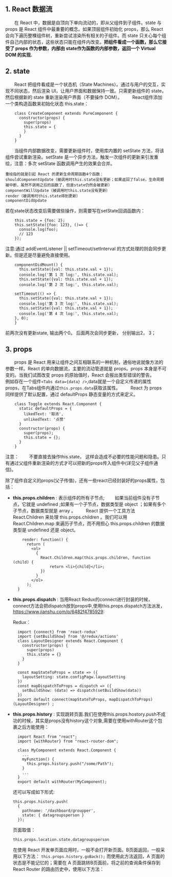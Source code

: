 ## 1. React 数据流
&emsp;&emsp;在 React 中，数据是自顶向下单向流动的，即从父组件到子组件。state 与 props 是 React 组件中最重要的概念。如果顶层组件初始化 props，那么 React 会向下遍历整棵组件树，重新尝试渲染所有相关的子组件。而 state 只关心每个组件自己内部的状态，这些状态只能在组件内改变。**把组件看成一个函数，那么它接受了 props 作为参数，内部由 state作为函数的内部参数，返回一个 Virtual DOM 的实现.**
## 2. state
&emsp;&emsp;React 把组件看成是一个状态机（State Machines）。通过与用户的交互，实现不同状态，然后渲染 UI，让用户界面和数据保持一致。只需更新组件的 state，然后根据新的 state 重新渲染用户界面（不要操作 DOM）。
&emsp;&emsp;React组件添加一个类构造函数来初始化状态 this.state：
```
    class CreateComponent extends PureComponent {
      constructor(props) {
        super(props)
        this.state = {
        }
      }
    }
```
&emsp;&emsp;当组件内部数据改变，需要更新组件时，使用库内置的 setState 方法，将该组件尝试重新渲染。setState 是一个异步方法，触发一次组件的更新来引发重绘，注意：多次 setState 函数调用产生的效果会合并。

    重绘指的就是引起 React 的更新生命周期函数4个函数：
    shouldComponentUpdate（被调用时this.state没有更新；如果返回了false，生命周期被中断，虽然不调用之后的函数了，但是state仍然会被更新）
    componentWillUpdate（被调用时this.state没有更新）
    render（被调用时this.state得到更新）
    componentDidUpdate

  若在state状态改变后需要做些操作，则需要写在setState回调函数内：
```
    this.state = {foo: 2};
    this.setState({foo: 123}, ()=> {
      console.log(foo);
      // 123
    });
```
注意:通过 addEventListener || setTimeout/setInterval 的方式处理的则会同步更新。但是还是尽量避免直接使用。
```
    componentDidMount() {
      this.setState({val: this.state.val + 1});
      console.log('第 1 次 log:', this.state.val);
      this.setState({val: this.state.val + 1});
      console.log('第 2 次 log:', this.state.val);

    setTimeout(() => {
      this.setState({val: this.state.val + 1});
      console.log('第 3 次 log:', this.state.val);   
      this.setState({val: this.state.val + 1});
      console.log('第 4 次 log:', this.state.val); 
    }, 0);
    }
```
前两次没有更新state, 输出两个0。
后面两次会同步更新， 分别输出2， 3；

## 3. props

&emsp;&emsp;props 是 React 用来让组件之间互相联系的一种机制，通俗地说就像方法的参数一样。React 的单向数据流，主要的流动管道就是 props。props 本身是不可变的。当我们试图改变 props 的原始值时，React 会报出类型错误的警告。
&emsp;&emsp;例如存在一个组件```<Tabs data={data} />```,data就是一个自定义传递的属性props，在Tabs组件内通过```this.props.data```获取该属性。
&emsp;&emsp;React 为 props 同样提供了默认配置，通过 defaultProps 静态变量的方式来定义。
```
    class Toggle extends React.Component {
      static defaultProps = {
        likedText: '取消',
        unlikedText: '点赞'
      }        
      constructor(props) {
        super(props);
        this.state = {};
      }
    }
```
注意：
&emsp;&emsp;不要直接去操作this.state， 这样会造成不必要的性能问题和隐患。只有通过父组件重新渲染的方式才可以把新的props传入组件中(详见父子组件通信)。

除了组件自定义的props(父子传值)，还有一些react已经封装好的props属性，包括：
- **this.props.children** : 表示组件的所有子节点;
  &emsp;&emsp;如果当前组件没有子节点，它就是 undefined ;如果有一个子节点，数据类型是 object ；如果有多个子节点，数据类型就是 array 。
  &emsp;&emsp;React 提供一个工具方法 React.Children 来处理 this.props.children 。我们可以用 React.Children.map 来遍历子节点，而不用担心 this.props.children 的数据类型是 undefined 还是 object。
  ```
      render: function() {
        return (
          <ol>
            {
              React.Children.map(this.props.children, function (child) {
                  return <li>{child}</li>;
              })
            }
          </ol>
        );
    }
  ```
- **this.props.dispatch** : 当用React Redux的connect进行封装的时候，connect方法会把dispatch放到props中,使用this.props.dispatch方法派发，https://www.jianshu.com/p/6482f4785929:

  Redux：
  ```
    import {connect} from 'react-redux'
    import {setBuildShow} from '@/redux/actions'
    class LayoutDesigner extends React.Component {
      constructor(props) {
        super(props)
        this.state = {}
      }
    }

    const mapStateToProps = state => ({
      layoutSetting: state.configPagw.layoutSetting
    })
    const mapDispatchToProps = dispatch => ({
      setBuildShow: (data) => dispatch(setBuildShow(data))
    })
    export default connect(mapStateToProps, mapDispatchToProps)(LayoutDesigner) ;
  ```
- **this.props.history** : 实现跳转页面.我们在使用this.props.hostory.push不成功的时候，其实是props没有history这个对象,需要在使用withRouter这个包裹之后方能使用：
  ```
    import React from "react";
    import {withRouter} from "react-router-dom";

    class MyComponent extends React.Component {
      ...
      myFunction() {
        this.props.history.push("/some/Path");
      }
      ...
    }
    export default withRouter(MyComponent);
  ```
  还可以写成如下形式:
  ```
  this.props.history.push(
    { 
      pathname: '/dashboard/groupper', 
      state: { datagroupsperson } 
    });
  ```
  页面取值：
  ```
  this.props.location.state.datagroupsperson
  ```
  在使用 React 开发单页面应用时，一般不会打开新页面。B页面返回，一般采用以下方法：
  ```this.props.history.goBack();```
  而使用此方法返回，A 页面的状态是不能记忆的；需要在 A 页面跳转B页面前，将之前的查询条件保存到 React Router 的路由历史中，使用以下方法：